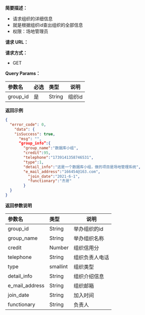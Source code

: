 **简要描述：**

- 请求组织的详细信息
- 就是根据组织id查出组织的全部信息
- 权限：场地管理员

**请求 URL：**



**请求方式：**

- GET

**Query Params：**

| 参数名    | 必选 | 类型   | 说明    |
| :-------- | :--- | :----- | ------- |
| group_id | 是   | String | 组织id |

**返回示例**

```json
{
  "error_code": 0,
    "data": {
    "isSuccess": true,
      "msg": "",
      “group_info”:{
        "group_name":"数据库小组",
        "credit":95,
        "telephone":"1739141358746531",
        "type":1,
        "detail_info":"这是一个数据库小组，做的项目是场地管理系统",
        "e_mail_address":"166454@163.com",
          "join_date":"2021-6-1",
          "functionary":"杰哥"
        }
  }
}
```

**返回参数说明**

| 参数名      | 类型    | 说明                           |
| :---------- | :------ | ------------------------------ |
|group_id|String|举办组织的id|
|group_name|String|举办组织名称|
|credit|Number|组织信用分|
|telephone|String|组织负责人电话|
|type|smallint|组织类型|
| detail_info    | String   | 组织介绍信息   |
| e_mail_address | String   | 组织邮箱       |
| join_date      | String   | 加入时间       |
| functionary    | String   | 负责人         |




